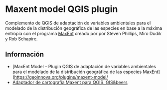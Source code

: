 # Maxent model QGIS plugin

Complemento de QGIS de adaptación de variables ambientales para el modelado de la distribución geográfica de las especies en base a la máxima entropía con el programa [MaxEnt](https://biodiversityinformatics.amnh.org/open_source/maxent/) creado por por Steven Phillips, Miro Dudik y Rob Schapire.

## Información

- [MaxEnt Model – Plugin QGIS de adaptación de variables ambientales para el modelado de la distribución geográfica de las especies MaxEnt](https://geoinnova.org/plugins/maxent-model/
- [Adaptador de cartografía Maxent para QGIS. GIS&beers](http://www.gisandbeers.com/adaptador-cartografia-maxent-para-qgis/)
